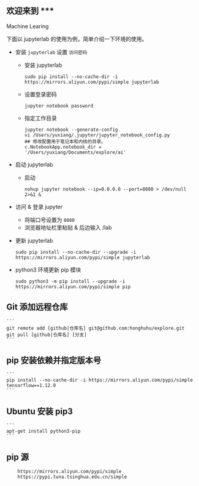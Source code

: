 ## 欢迎来到 ***

Machine Learing

下面以 jupyterlab 的使用为例，简单介绍一下环境的使用。

- 安装 `jupyterlab`  设置 `访问密码`
    - 安装 jupyterlab
        ```
        sudo pip install --no-cache-dir -i https://mirrors.aliyun.com/pypi/simple jupyterlab
        ```
    - 设置登录密码
        ```
        jupyter notebook password
        ```
    - 指定工作目录
        ```
        jupyter notebook --generate-config
        vi /Users/yuxiang/.jupyter/jupyter_notebook_config.py 
        ## 修改配置用于笔记本和内核的目录。
        c.NotebookApp.notebook_dir = '/Users/yuxiang/Documents/explore/ai'
        ```

- 启动 jupyterlab
    - 启动
        ```
        nohup jupyter notebook --ip=0.0.0.0 --port=8080 > /dev/null 2>&1 &
        ```
 
- 访问 & 登录 jupyter
    - 将端口号设置为 `8080`
    - 浏览器地址栏里粘贴 & 后边输入 /lab

- 更新 jupyterlab
    ```
    sudo pip install --no-cache-dir --upgrade -i https://mirrors.aliyun.com/pypi/simple jupyterlab 
    ```
- python3 环境更新 pip 模块
    ```
    sudo python3 -m pip install --upgrade -i https://mirrors.aliyun.com/pypi/simple pip
    ```

## Git 添加远程仓库
    ```
    git remote add [github|仓库名] git@github.com:honghuhu/explore.git
    git pull [github|仓库名] [分支]
    ```

## pip 安装依赖并指定版本号
    ```
    pip install --no-cache-dir -i https://mirrors.aliyun.com/pypi/simple tensorflow==1.12.0
    ```

## Ubuntu 安装 pip3
    ```
    apt-get install python3-pip
    ```

## pip 源
```
    https://mirrors.aliyun.com/pypi/simple
    https://pypi.tuna.tsinghua.edu.cn/simple
```
